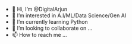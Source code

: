 - 👋 Hi, I’m @DigitalArjun
- 👀 I’m interested in A.I/ML/Data Science/Gen AI
- 🌱 I’m currently learning Python
- 💞️ I’m looking to collaborate on ...
- 📫 How to reach me ...

<!---
arjarya/arjarya is a ✨ special ✨ repository because its `README.md` (this file) appears on your GitHub profile.
You can click the Preview link to take a look at your changes.
--->

